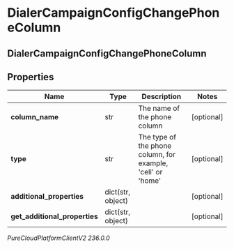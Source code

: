 # DialerCampaignConfigChangePhoneColumn

## DialerCampaignConfigChangePhoneColumn

## Properties

|Name | Type | Description | Notes|
|------------ | ------------- | ------------- | -------------|
| **column_name** | str | The name of the phone column | [optional] |
| **type** | str | The type of the phone column, for example, &#39;cell&#39; or &#39;home&#39; | [optional] |
| **additional_properties** | dict(str, object) |  | [optional] |
| **get_additional_properties** | dict(str, object) |  | [optional] |



_PureCloudPlatformClientV2 236.0.0_
